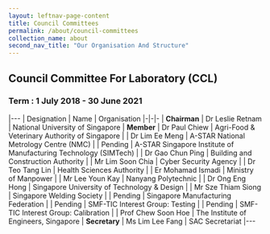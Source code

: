 ```yaml
---
layout: leftnav-page-content
title: Council Committees
permalink: /about/council-committees
collection_name: about
second_nav_title: "Our Organisation And Structure"
---
```


## Council Committee For Laboratory (CCL)
### Term : 1 July 2018 - 30 June 2021

|---
| Designation | Name | Organisation
|-|-|-
| **Chairman** | Dr Leslie Retnam | National University of Singapore
| **Member** | Dr Paul Chiew | Agri-Food & Veterinary Authority of Singapore
| | Dr Lim Ee Meng | A-STAR National Metrology Centre (NMC)
| | Pending | A-STAR Singapore Institute of Manufacturing Technology (SIMTech)
| | Dr Gao Chun Ping | Building and Construction Authority
| | Mr Lim Soon Chia | Cyber Security Agency
| | Dr Teo Tang Lin | Health Sciences Authority
| | Er Mohamad Ismadi | Ministry of Manpower
| | Mr Lee Youn Kay | Nanyang Polytechnic
| | Dr Ong Eng Hong | Singapore University of Technology & Design
| | Mr Sze Thiam Siong | Singapore Welding Society 
| | Pending | Singapore Manufacturing Federation
| | Pending | SMF-TIC Interest Group: Testing
| | Pending | SMF-TIC Interest Group: Calibration
| | Prof Chew Soon Hoe | The Institute of Engineers, Singapore 
| **Secretary** | Ms Lim Lee Fang | SAC Secretariat
|---
